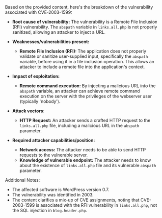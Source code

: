 Based on the provided content, here's the breakdown of the vulnerability associated with CVE-2003-1599:

*   **Root cause of vulnerability:** The vulnerability is a Remote File Inclusion (RFI) vulnerability. The `abspath` variable in `links.all.php` is not properly sanitized, allowing an attacker to inject a URL.

*   **Weaknesses/vulnerabilities present:**
    *   **Remote File Inclusion (RFI):** The application does not properly validate or sanitize user-supplied input, specifically the `abspath` variable, before using it in a file inclusion operation. This allows an attacker to include a remote file into the application's context.

*   **Impact of exploitation:**
    *   **Remote command execution:** By injecting a malicious URL into the `abspath` variable, an attacker can achieve remote command execution on the server with the privileges of the webserver user (typically 'nobody').

*   **Attack vectors:**
    *   **HTTP Request:** An attacker sends a crafted HTTP request to the `links.all.php` file, including a malicious URL in the `abspath` parameter.

*   **Required attacker capabilities/position:**
    *   **Network access:** The attacker needs to be able to send HTTP requests to the vulnerable server.
    *   **Knowledge of vulnerable endpoint:** The attacker needs to know about the existence of `links.all.php` file and its vulnerable `abspath` parameter.

Additional Notes:
* The affected software is WordPress version 0.7.
*   The vulnerability was identified in 2003.
*   The content clarifies a mix-up of CVE assignments, noting that CVE-2003-1599 is associated with the RFI vulnerability in `links.all.php`, not the SQL injection in `blog.header.php`.